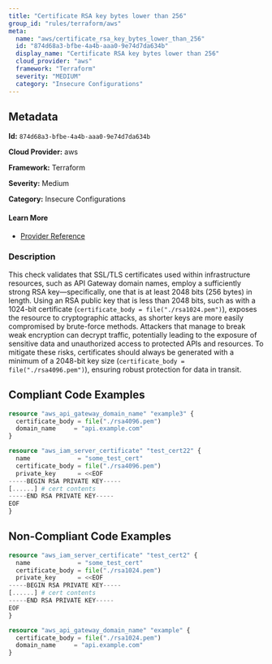 ```yaml
---
title: "Certificate RSA key bytes lower than 256"
group_id: "rules/terraform/aws"
meta:
  name: "aws/certificate_rsa_key_bytes_lower_than_256"
  id: "874d68a3-bfbe-4a4b-aaa0-9e74d7da634b"
  display_name: "Certificate RSA key bytes lower than 256"
  cloud_provider: "aws"
  framework: "Terraform"
  severity: "MEDIUM"
  category: "Insecure Configurations"
---
```

## Metadata

**Id:** `874d68a3-bfbe-4a4b-aaa0-9e74d7da634b`

**Cloud Provider:** aws

**Framework:** Terraform

**Severity:** Medium

**Category:** Insecure Configurations

#### Learn More

 - [Provider Reference](https://registry.terraform.io/providers/hashicorp/aws/latest/docs/resources/api_gateway_rest_api)

### Description

 This check validates that SSL/TLS certificates used within infrastructure resources, such as API Gateway domain names, employ a sufficiently strong RSA key—specifically, one that is at least 2048 bits (256 bytes) in length. Using an RSA public key that is less than 2048 bits, such as with a 1024-bit certificate (`certificate_body = file("./rsa1024.pem")`), exposes the resource to cryptographic attacks, as shorter keys are more easily compromised by brute-force methods. Attackers that manage to break weak encryption can decrypt traffic, potentially leading to the exposure of sensitive data and unauthorized access to protected APIs and resources. To mitigate these risks, certificates should always be generated with a minimum of a 2048-bit key size (`certificate_body = file("./rsa4096.pem")`), ensuring robust protection for data in transit.


## Compliant Code Examples
```terraform
resource "aws_api_gateway_domain_name" "example3" {
  certificate_body = file("./rsa4096.pem")
  domain_name     = "api.example.com"
}

```

```terraform
resource "aws_iam_server_certificate" "test_cert22" {
  name             = "some_test_cert"
  certificate_body = file("./rsa4096.pem")
  private_key      = <<EOF
-----BEGIN RSA PRIVATE KEY-----
[......] # cert contents
-----END RSA PRIVATE KEY-----
EOF
}


```
## Non-Compliant Code Examples
```terraform
resource "aws_iam_server_certificate" "test_cert2" {
  name             = "some_test_cert"
  certificate_body = file("./rsa1024.pem")
  private_key      = <<EOF
-----BEGIN RSA PRIVATE KEY-----
[......] # cert contents
-----END RSA PRIVATE KEY-----
EOF
}

```

```terraform
resource "aws_api_gateway_domain_name" "example" {
  certificate_body = file("./rsa1024.pem")
  domain_name     = "api.example.com"
}

```